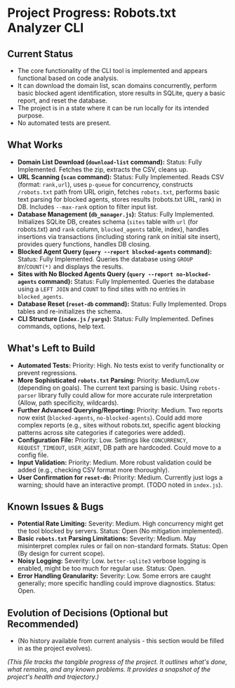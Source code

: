 # Project Progress: Robots.txt Analyzer CLI

## Current Status

- The core functionality of the CLI tool is implemented and appears functional based on code analysis.
- It can download the domain list, scan domains concurrently, perform basic blocked agent identification, store results in SQLite, query a basic report, and reset the database.
- The project is in a state where it can be run locally for its intended purpose.
- No automated tests are present.

## What Works

- **Domain List Download (`download-list` command):** Status: Fully Implemented. Fetches the zip, extracts the CSV, cleans up.
- **URL Scanning (`scan` command):** Status: Fully Implemented. Reads CSV (format: `rank,url`), uses `p-queue` for concurrency, constructs `/robots.txt` path from URL origin, fetches `robots.txt`, performs basic text parsing for blocked agents, stores results (robots.txt URL, rank) in DB. Includes `--max-rank` option to filter input list.
- **Database Management (`db_manager.js`):** Status: Fully Implemented. Initializes SQLite DB, creates schema (`sites` table with `url` (for robots.txt) and `rank` column, `blocked_agents` table, index), handles insertions via transactions (including storing rank on initial site insert), provides query functions, handles DB closing.
- **Blocked Agent Query (`query --report blocked-agents` command):** Status: Fully Implemented. Queries the database using `GROUP BY`/`COUNT(*)` and displays the results.
- **Sites with No Blocked Agents Query (`query --report no-blocked-agents` command):** Status: Fully Implemented. Queries the database using a `LEFT JOIN` and `COUNT` to find sites with no entries in `blocked_agents`.
- **Database Reset (`reset-db` command):** Status: Fully Implemented. Drops tables and re-initializes the schema.
- **CLI Structure (`index.js` / `yargs`):** Status: Fully Implemented. Defines commands, options, help text.

## What's Left to Build

- **Automated Tests:** Priority: High. No tests exist to verify functionality or prevent regressions.
- **More Sophisticated `robots.txt` Parsing:** Priority: Medium/Low (depending on goals). The current text parsing is basic. Using `robots-parser` library fully could allow for more accurate rule interpretation (Allow, path specificity, wildcards).
- **Further Advanced Querying/Reporting:** Priority: Medium. Two reports now exist (`blocked-agents`, `no-blocked-agents`). Could add more complex reports (e.g., sites without robots.txt, specific agent blocking patterns across site categories if categories were added).
- **Configuration File:** Priority: Low. Settings like `CONCURRENCY`, `REQUEST_TIMEOUT`, `USER_AGENT`, DB path are hardcoded. Could move to a config file.
- **Input Validation:** Priority: Medium. More robust validation could be added (e.g., checking CSV format more thoroughly).
- **User Confirmation for `reset-db`:** Priority: Medium. Currently just logs a warning; should have an interactive prompt. (TODO noted in `index.js`).

## Known Issues & Bugs

- **Potential Rate Limiting:** Severity: Medium. High concurrency might get the tool blocked by servers. Status: Open (No mitigation implemented).
- **Basic `robots.txt` Parsing Limitations:** Severity: Medium. May misinterpret complex rules or fail on non-standard formats. Status: Open (By design for current scope).
- **Noisy Logging:** Severity: Low. `better-sqlite3` verbose logging is enabled, might be too much for regular use. Status: Open.
- **Error Handling Granularity:** Severity: Low. Some errors are caught generally; more specific handling could improve diagnostics. Status: Open.

## Evolution of Decisions (Optional but Recommended)

- (No history available from current analysis - this section would be filled in as the project evolves).

_(This file tracks the tangible progress of the project. It outlines what's done, what remains, and any known problems. It provides a snapshot of the project's health and trajectory.)_
